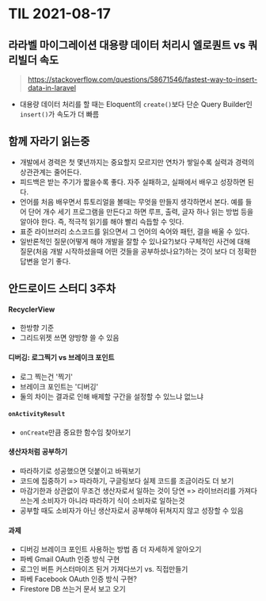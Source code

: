 # TIL 2021-08-17

## 라라벨 마이그레이션 대용량 데이터 처리시 엘로퀀트 vs 쿼리빌더 속도

> https://stackoverflow.com/questions/58671546/fastest-way-to-insert-data-in-laravel

- 대용량 데이터 처리를 할 때는 Eloquent의 `create()`보다 단순 Query Builder인 `insert()`가 속도가 더 빠름

## 함께 자라기 읽는중

- 개발에서 경력은 첫 몇년까지는 중요할지 모르지만 연차가 쌓일수록 실력과 경력의 상관관계는 줄어든다.
- 피드백은 받는 주기가 짧을수록 좋다. 자주 실패하고, 실패에서 배우고 성장하면 된다.
- 언어를 처음 배우면서 튜토리얼을 볼때는 무엇을 만들지 생각하면서 본다. 예를 들어 단어 개수 세기 프로그램을 만든다고 하면 루프, 출력, 글자 하나 읽는 방법 등을 알아야 한다. 즉, 적극적 읽기를 해야 빨리 슥듭할 수 잇다.
- 표준 라이브러리 소스코드를 읽으면서 그 언어의 숙어와 패턴, 결을 배울 수 있다.
- 일반론적인 질문(어떻게 해야 개발을 잘할 수 있나요?)보다 구체적인 사건에 대해 질문(처음 개발 시작하셨을때 어떤 것들을 공부하셨나요?)하는 것이 보다 더 정확한 답변을 얻기 좋다.

## 안드로이드 스터디 3주차

#### RecyclerView

- 한방향 기준
- 그리드위젯 쓰면 양방향 쓸 수 있음

#### 디버깅: 로그찍기 vs 브레이크 포인트

- 로그 찍는건 '찍기'
- 브레이크 포인트는 '디버깅'
- 둘의 차이는 결과로 인해 배제할 구간을 설정할 수 있느냐 없느냐

#### `onActivityResult`

- `onCreate`만큼 중요한 함수임 찾아보기

#### 생산자처럼 공부하기

- 따라하기로 성공했으면 덧붙이고 바꿔보기
- 코드에 집중하기 => 따라하기, 구글링보다 실제 코드를 조금이라도 더 보기
- 마감기한과 상관없이 무조건 생산자로서 일하는 것이 당연 => 라이브러리를 가져다쓰는게 소비자가 아니라 따라하기 식이 소비자로 일하는것
- 공부할 때도 소비자가 아닌 생산자로서 공부해야 뒤쳐지지 않고 성장할 수 있음

#### 과제

- 디버깅 브레이크 포인트 사용하는 방법 좀 더 자세하게 알아오기
- 파베 Gmail OAuth 인증 방식 구현
- 로그인 버튼 커스터마이즈 된거 가져다쓰기 vs. 직접만들기
- 파베 Facebook OAuth 인증 방식 구현?
- Firestore DB 쓰는거 문서 보고 오기
